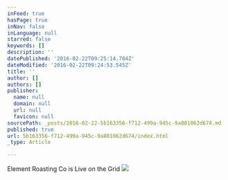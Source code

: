 ```yaml
---
inFeed: true
hasPage: true
inNav: false
inLanguage: null
starred: false
keywords: []
description: ''
datePublished: '2016-02-22T09:25:14.704Z'
dateModified: '2016-02-22T09:24:53.545Z'
title: ''
author: []
authors: []
publisher:
  name: null
  domain: null
  url: null
  favicon: null
sourcePath: _posts/2016-02-22-5b163356-f712-499a-945c-9a801062d674.md
published: true
url: 5b163356-f712-499a-945c-9a801062d674/index.html
_type: Article

---
```

Element Roasting Co is Live on the Grid
![](https://the-grid-user-content.s3-us-west-2.amazonaws.com/e9bb2c36-bf63-497a-b062-1e16f8bc650c.jpg)